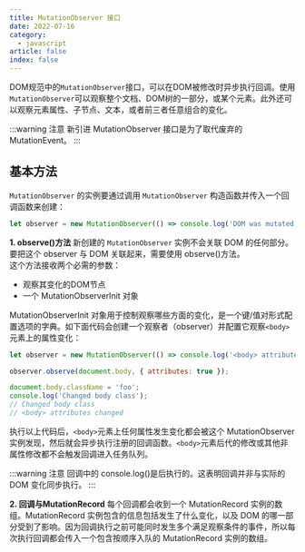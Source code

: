 ```yaml
---
title: MutationObserver 接口
date: 2022-07-16
category:
  - javascript
article: false
index: false
---
```


DOM规范中的`MutationObserver`接口，可以在DOM被修改时异步执行回调。使用`MutationObserver`可以观察整个文档、DOM树的一部分，或某个元素。此外还可以观察元素属性、子节点、文本，或者前三者任意组合的变化。
<!-- more -->
:::warning 注意
新引进 MutationObserver 接口是为了取代废弃的 MutationEvent。
:::

## 基本方法
`MutationObserver` 的实例要通过调用 `MutationObserver` 构造函数并传入一个回调函数来创建：
```js
let observer = new MutationObserver(() => console.log('DOM was mutated!')); 
```

**1. observe()方法**
新创建的 `MutationObserver` 实例不会关联 DOM 的任何部分。要把这个 observer 与 DOM 关联起来，需要使用 observe()方法。  
这个方法接收两个必需的参数：
- 观察其变化的DOM节点
- 一个 MutationObserverInit 对象

MutationObserverInit 对象用于控制观察哪些方面的变化，是一个键/值对形式配置选项的字典。如下面代码会创建一个观察者（observer）并配置它观察`<body>`元素上的属性变化：
```js
let observer = new MutationObserver(() => console.log('<body> attributes changed'));

observer.observe(document.body, { attributes: true });

document.body.className = 'foo';
console.log('Changed body class');
// Changed body class
// <body> attributes changed 
```
执行以上代码后，`<body>`元素上任何属性发生变化都会被这个 MutationObserver 实例发现，然后就会异步执行注册的回调函数。`<body>`元素后代的修改或其他非属性修改都不会触发回调进入任务队列。

:::warning 注意
回调中的 console.log()是后执行的。这表明回调并非与实际的 DOM 变化同步执行。
:::

**2. 回调与MutationRecord**
每个回调都会收到一个 MutationRecord 实例的数组。MutationRecord 实例包含的信息包括发生了什么变化，以及 DOM 的哪一部分受到了影响。因为回调执行之前可能同时发生多个满足观察条件的事件，所以每次执行回调都会传入一个包含按顺序入队的 MutationRecord 实例的数组。


